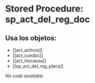 # Stored Procedure: sp_act_del_reg_doc

## Usa los objetos:
- [[act_activos]]
- [[act_cuedoc]]
- [[act_hiscausa]]
- [[sp_act_del_reg_placa]]

*No code available.*
